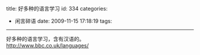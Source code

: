 title: 好多种的语言学习
id: 334
categories:
  - 闲言碎语
date: 2009-11-15 17:18:19
tags:
---

好多种的语言学习，含有汉语的。
</br>http://www.bbc.co.uk/languages/